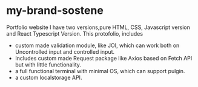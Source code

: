 # my-brand-sostene

Portfolio website 
I have two versions,pure HTML, CSS, Javascript version and React Typescript Version.
This protofolio, includes
- custom made validation module, like JOI, which can work both on Uncontrolled input and controlled input.
- Includes custom made Request package like  Axios based on Fetch API but with little functionality.
- a full functional terminal with minimal OS, which can support pulgin.
- a custom localstorage API.


